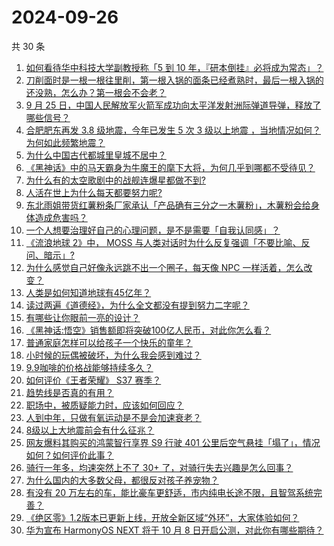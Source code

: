 # 2024-09-26

共 30 条

<!-- BEGIN -->
<!-- 最后更新时间 Thu Sep 26 2024 00:31:19 GMT+0800 (China Standard Time) -->

1. [如何看待华中科技大学副教授称「5 到 10 年，『研本倒挂』必将成为常态」？](https://www.zhihu.com/question/668040893)
1. [刀削面时是一根一根往里削，第一根入锅的面条已经煮熟时，最后一根入锅的还没熟，怎么办？第一根会不会老？](https://www.zhihu.com/question/626500353)
1. [9 月 25 日，中国人民解放军火箭军成功向太平洋发射洲际弹道导弹，释放了哪些信号？](https://www.zhihu.com/question/668129494)
1. [合肥肥东再发 3.8 级地震，今年已发生 5 次 3 级以上地震 ，当地情况如何？为何如此频繁地震？](https://www.zhihu.com/question/668209462)
1. [为什么中国古代都城里皇城不居中？](https://www.zhihu.com/question/28012088)
1. [《黑神话》中的马天霸身为牛魔王的麾下大将，为何几乎到哪都不受待见？](https://www.zhihu.com/question/667644199)
1. [为什么有的太空歌剧中的战舰连爆星都做不到?](https://www.zhihu.com/question/667484585)
1. [人活在世上为什么每天都要努力呢?](https://www.zhihu.com/question/667992357)
1. [东北雨姐带货红薯粉条厂家承认「产品确有三分之一木薯粉」，木薯粉会给身体造成危害吗？](https://www.zhihu.com/question/668070221)
1. [一个人想要治理好自己的心理问题，是不是需要「自我认同感」？](https://www.zhihu.com/question/667075805)
1. [《流浪地球 2》中， MOSS 与人类对话时为什么反复强调「不要比喻、反问、暗示」?](https://www.zhihu.com/question/580213739)
1. [为什么感觉自己好像永远跳不出一个圈子，每天像 NPC 一样活着，怎么改变？](https://www.zhihu.com/question/661367461)
1. [人类是如何知道地球有45亿年？](https://www.zhihu.com/question/649257694)
1. [读过两遍《道德经》，为什么全文都没有提到努力二字呢？](https://www.zhihu.com/question/667844215)
1. [有哪些让你眼前一亮的设计？](https://www.zhihu.com/question/345685884)
1. [《黑神话:悟空》销售额即将突破100亿人民币，对此你怎么看？](https://www.zhihu.com/question/667875234)
1. [普通家庭怎样可以给孩子一个快乐的童年？](https://www.zhihu.com/question/663330666)
1. [小时候的玩偶被破坏，为什么我会感到难过？](https://www.zhihu.com/question/667449710)
1. [9.9咖啡的价格战能够持续多久？](https://www.zhihu.com/question/667931893)
1. [如何评价《王者荣耀》 S37 赛季？](https://www.zhihu.com/question/667678534)
1. [趋势线是否真的有用？](https://www.zhihu.com/question/506831873)
1. [职场中，被质疑能力时，应该如何回应？](https://www.zhihu.com/question/667952932)
1. [人到中年，只做有氧运动是不是会加速衰老？](https://www.zhihu.com/question/621626618)
1. [8级以上大地震前会有什么征兆？](https://www.zhihu.com/question/29733324)
1. [网友爆料其购买的鸿蒙智行享界 S9 行驶 401 公里后空气悬挂「塌了」，情况如何？如何评价此事？](https://www.zhihu.com/question/667971406)
1. [骑行一年多，均速突然上不了 30+ 了，对骑行失去兴趣是怎么回事？](https://www.zhihu.com/question/666939993)
1. [为什么国内的大多数父母，都很反对孩子养宠物？](https://www.zhihu.com/question/652621802)
1. [有没有 20 万左右的车，能比豪车更舒适，市内纯电长途不限，且智驾系统完善？](https://www.zhihu.com/question/667839232)
1. [《绝区零》1.2版本已更新上线，开放全新区域“外环”，大家体验如何？](https://www.zhihu.com/question/668135481)
1. [华为宣布 HarmonyOS NEXT 将于 10 月 8 日开启公测，对此你有哪些期待？](https://www.zhihu.com/question/668051368)

<!-- END -->
